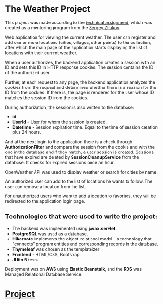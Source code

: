 # The Weather Project

This project was made according to the [technical assignment](https://zhukovsd.github.io/java-backend-learning-course/Projects/WeatherViewer/), which was created as a mentoring program from the [Sergey Zhukov](https://www.linkedin.com/in/zhukovsd/).

Web application for viewing the current weather. The user can register and add one or more locations (cities, villages, other points) to the collection, after which the main page of the application starts displaying the list of locations with their current weather.

When a user authorizes, the backend application creates a session with an ID and sets this ID in HTTP response cookies. The session contains the ID of the authorized user.

Further, at each request to any page, the backend application analyzes the cookies from the request and determines whether there is a session for the ID from the cookies. If there is, the page is rendered for the user whose ID matches the session ID from the cookies.

During authorization, the session is also written to the database:
- **id**
- **UserId** - User for whom the session is created.
- **Datetime** - Session expiration time. Equal to the time of session creation plus 24 hours.

And at the next login to the application there is a check through **AuthorizationFilter** and compare the session from the cookie and with the one in the database and if they match, a user session is created.
Sessions that have expired are deleted by **SessionCleanupService** from the database. It checks for expired sessions once an hour.

[OpenWeather API](https://openweathermap.org) was used to display weather or search for cities by name.

An authorized user can add to the list of locations he wants to follow. The user can remove a location from the list.

For unauthorized users who want to add a location to favorites, they will be redirected to the application login page.

## Technologies that were used to write the project:
- The backend was implemented using **javax.servlet**.
- **PostgreSQL** was used as a database.
- **Hibernate** implements the object-relational model - a technology that "connects" program entities and corresponding records in the database.
- **Thymeleaf** was chosen as the templateizer
- **Frontend** - HTML/CSS, Bootstrap
- **JUtin 5** tests

Deployment was on **AWS** using **Elastic Beanstalk**, and the **RDS** was Managed Relational Database Service. 

# [Project](http://weather.eu-central-1.elasticbeanstalk.com)


